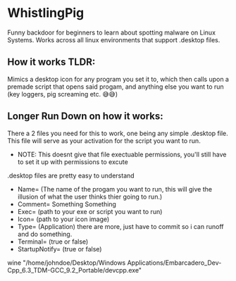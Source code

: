 # WhistlingPig
Funny backdoor for beginners to learn about spotting malware on Linux Systems. Works across all linux environments that support .desktop files. 


## How it works TLDR:
Mimics a desktop icon for any program you set it to, which then calls upon a premade script that opens said progam, and anything else you want to run (key loggers, pig screaming etc. 😅😅)

## Longer Run Down on how it works:
There a 2 files you need for this to work, one being any simple .desktop file. This file will serve as your activation for the script you want to run. 
* NOTE: This doesnt give that file exectuable permissions, you'll still have to set it up with permissions to excute

.desktop files are pretty easy to understand
* Name= (The name of the progam you want to run, this will give the illusion of what the user thinks thier going to run.)
* Comment= Something Something 
* Exec= (path to your exe or script you want to run)
* Icon= (path to your icon image)
* Type= (Application) there are more, just have to commit so i can runoff and do something. 
* Terminal= (true or false)
* StartupNotify= (true or false)

wine "/home/johndoe/Desktop/Windows Applications/Embarcadero_Dev-Cpp_6.3_TDM-GCC_9.2_Portable/devcpp.exe"
